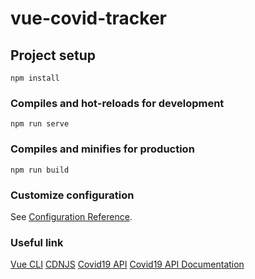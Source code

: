 # vue-covid-tracker

## Project setup
```
npm install
```

### Compiles and hot-reloads for development
```
npm run serve
```

### Compiles and minifies for production
```
npm run build
```

### Customize configuration
See [Configuration Reference](https://cli.vuejs.org/config/).

### Useful link
[Vue CLI](https://cli.vuejs.org/)
[CDNJS](https://cdnjs.com/)
[Covid19 API](https://covid19api.com/)
[Covid19 API Documentation](https://documenter.getpostman.com/view/10808728/SzS8rjbc)   